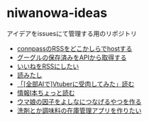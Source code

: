 # niwanowa-ideas

アイデアをissuesにて管理する用のリポジトリ

<!-- ISSUE_LIST_START -->
- [connpassのRSSをどこかしらでhostする](https://github.com/niwanowa/niwanowa-ideas/issues/37)
- [グーグルの保存済みをAPIから取得する](https://github.com/niwanowa/niwanowa-ideas/issues/36)
- [いいねをRSSにしたい](https://github.com/niwanowa/niwanowa-ideas/issues/35)
- [読みたし](https://github.com/niwanowa/niwanowa-ideas/issues/34)
- [「[全部AIで]Vtuberに受肉してみた」読む](https://github.com/niwanowa/niwanowa-ideas/issues/26)
- [情報Ⅰ本ちょっと読む](https://github.com/niwanowa/niwanowa-ideas/issues/25)
- [ウマ娘の因子をよしなにつなげるやつを作る](https://github.com/niwanowa/niwanowa-ideas/issues/18)
- [洗剤とか調味料の在庫管理アプリを作りたい](https://github.com/niwanowa/niwanowa-ideas/issues/9)
<!-- github actions: Updated on 2024-03-28 14:48:48 UTC-->
<!-- ISSUE_LIST_END -->
